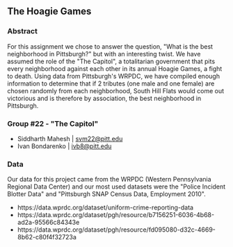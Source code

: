 <h2>The Hoagie Games</h2>
<h3>Abstract</h3>
<p>For this assignment we chose to answer the question, "What is the best neighborhood in Pittsburgh?" but with an interesting twist. We have assumed the role of the "The Capitol", a totalitarian government that pits every neighborhood against each other in its annual Hoagie Games, a fight to death. Using data from Pittsburgh's WRPDC, we have compiled enough information to determine that if 2 tributes (one male and one female) are chosen randomly from each neighborhood, <a>South Hill Flats</a> would come out victorious and is therefore by association, the best neighborhood in Pittsburgh.</p>
<h3>Group #22 - "The Capitol"</h3>
<ul>
    <li>Siddharth Mahesh | <a href="svm22@pitt.edu">svm22@pitt.edu</a></li>
    <li>Ivan Bondarenko | <a href="ivb8@pitt.edu">ivb8@pitt.edu</a></li>
</ul>
<h3>Data</h3>
<p>Our data for this project came from the WRPDC (Western Pennsylvania Regional Data Center) and our most used datasets were the "Police Incident Blotter Data" and "Pittsburgh SNAP Census Data, Employment 2010".</p>
<ul>
    <li>https://data.wprdc.org/dataset/uniform-crime-reporting-data</li>
    <li>https://data.wprdc.org/dataset/pgh/resource/b7156251-6036-4b68-ad2a-95566c84343e</li>
    <li>https://data.wprdc.org/dataset/pgh/resource/fd095080-d32c-4669-8b62-c80f4f32723a</li>
</ul>


